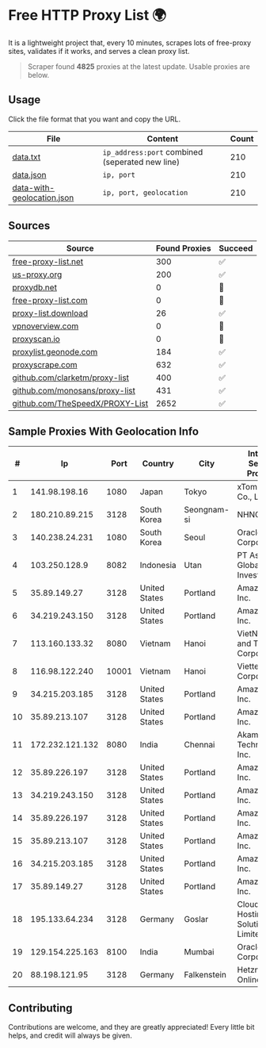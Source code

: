 
# Free HTTP Proxy List 🌍

It is a lightweight project that, every 10 minutes, scrapes lots of free-proxy sites, validates if it works, and serves a clean proxy list.


> Scraper found **4825** proxies at the latest update. Usable proxies are below.

## Usage

Click the file format that you want and copy the URL.


|File|Content|Count|
|----|-------|-----|
|[data.txt](https://raw.githubusercontent.com/themiralay/Proxy-List-World/master/data.txt)|`ip_address:port` combined (seperated new line)|210|
|[data.json](https://raw.githubusercontent.com/themiralay/Proxy-List-World/master/data.json)|`ip, port`|210|
|[data-with-geolocation.json](https://raw.githubusercontent.com/themiralay/Proxy-List-World/master/data-with-geolocation.json)|`ip, port, geolocation`|210|

## Sources

|Source|Found Proxies|Succeed|
|------|-------------|-------|
|[free-proxy-list.net](https://free-proxy-list.net)|300|✅|
|[us-proxy.org](https://www.us-proxy.org)|200|✅|
|[proxydb.net](http://proxydb.net)|0|🚫|
|[free-proxy-list.com](https://free-proxy-list.com/?page=&port=&type%5B%5D=http&type%5B%5D=https&up_time=0&search=Search)|0|🚫|
|[proxy-list.download](https://www.proxy-list.download/HTTP)|26|✅|
|[vpnoverview.com](https://vpnoverview.com/privacy/anonymous-browsing/free-proxy-servers)|0|🚫|
|[proxyscan.io](https://www.proxyscan.io)|0|🚫|
|[proxylist.geonode.com](https://proxylist.geonode.com/api/proxy-list?limit=300&page=1&sort_by=lastChecked&sort_type=desc&protocols=http,https)|184|✅|
|[proxyscrape.com](https://api.proxyscrape.com/v2/?request=displayproxies&protocol=http&timeout=10000&country=all&ssl=all&anonymity=all)|632|✅|
|[github.com/clarketm/proxy-list](https://raw.githubusercontent.com/clarketm/proxy-list/master/proxy-list-raw.txt)|400|✅|
|[github.com/monosans/proxy-list](https://raw.githubusercontent.com/monosans/proxy-list/main/proxies/http.txt)|431|✅|
|[github.com/TheSpeedX/PROXY-List](https://raw.githubusercontent.com/TheSpeedX/PROXY-List/master/http.txt)|2652|✅|


## Sample Proxies With Geolocation Info

|#|Ip|Port|Country|City|Internet Service Provider|
|-|--|----|-------|----|-------------------------|
|1|141.98.198.16|1080|Japan|Tokyo|xTom Japan Co., Ltd.|
|2|180.210.89.215|3128|South Korea|Seongnam-si|NHNCLOUD|
|3|140.238.24.231|1080|South Korea|Seoul|Oracle Corporation|
|4|103.250.128.9|8082|Indonesia|Utan|PT Asri Global Investama|
|5|35.89.149.27|3128|United States|Portland|Amazon.com, Inc.|
|6|34.219.243.150|3128|United States|Portland|Amazon.com, Inc.|
|7|113.160.133.32|8080|Vietnam|Hanoi|VietNam Post and Telecom Corporation|
|8|116.98.122.240|10001|Vietnam|Hanoi|Viettel Corporation|
|9|34.215.203.185|3128|United States|Portland|Amazon.com, Inc.|
|10|35.89.213.107|3128|United States|Portland|Amazon.com, Inc.|
|11|172.232.121.132|8080|India|Chennai|Akamai Technologies, Inc.|
|12|35.89.226.197|3128|United States|Portland|Amazon.com, Inc.|
|13|34.219.243.150|3128|United States|Portland|Amazon.com, Inc.|
|14|35.89.226.197|3128|United States|Portland|Amazon.com, Inc.|
|15|35.89.213.107|3128|United States|Portland|Amazon.com, Inc.|
|16|34.215.203.185|3128|United States|Portland|Amazon.com, Inc.|
|17|35.89.149.27|3128|United States|Portland|Amazon.com, Inc.|
|18|195.133.64.234|3128|Germany|Goslar|Cloud Hosting Solutions, Limited.|
|19|129.154.225.163|8100|India|Mumbai|Oracle Corporation|
|20|88.198.121.95|3128|Germany|Falkenstein|Hetzner Online GmbH|



## Contributing

Contributions are welcome, and they are greatly appreciated! Every
little bit helps, and credit will always be given.

